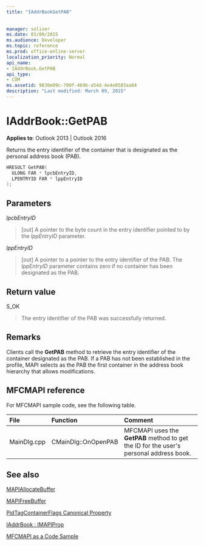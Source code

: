```yaml
---
title: "IAddrBookGetPAB"
 
 
manager: soliver
ms.date: 03/09/2015
ms.audience: Developer
ms.topic: reference
ms.prod: office-online-server
localization_priority: Normal
api_name:
- IAddrBook.GetPAB
api_type:
- COM
ms.assetid: 9830e09c-700f-469b-a54d-4e4e0583aa84
description: "Last modified: March 09, 2015"
---
```


# IAddrBook::GetPAB

  
  
**Applies to**: Outlook 2013 | Outlook 2016 
  
Returns the entry identifier of the container that is designated as the personal address book (PAB).
  
```cpp
HRESULT GetPAB(
  ULONG FAR * lpcbEntryID,
  LPENTRYID FAR * lppEntryID
);
```

## Parameters

 _lpcbEntryID_
  
> [out] A pointer to the byte count in the entry identifier pointed to by the  _lppEntryID_ parameter. 
    
 _lppEntryID_
  
> [out] A pointer to a pointer to the entry identifier of the PAB. The  _lppEntryID_ parameter contains zero if no container has been designated as the PAB. 
    
## Return value

S_OK 
  
> The entry identifier of the PAB was successfully returned.
    
## Remarks

Clients call the **GetPAB** method to retrieve the entry identifier of the container designated as the PAB. If a PAB has not been established in the profile, MAPI selects as the PAB the first container in the address book hierarchy that allows modifications. 
  
## MFCMAPI reference

For MFCMAPI sample code, see the following table.
  
|**File**|**Function**|**Comment**|
|:-----|:-----|:-----|
|MainDlg.cpp  <br/> |CMainDlg::OnOpenPAB  <br/> |MFCMAPI uses the **GetPAB** method to get the ID for the user's personal address book.  <br/> |
   
## See also



[MAPIAllocateBuffer](mapiallocatebuffer.md)
  
[MAPIFreeBuffer](mapifreebuffer.md)
  
[PidTagContainerFlags Canonical Property](pidtagcontainerflags-canonical-property.md)
  
[IAddrBook : IMAPIProp](iaddrbookimapiprop.md)


[MFCMAPI as a Code Sample](mfcmapi-as-a-code-sample.md)

